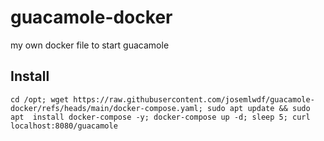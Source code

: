 # guacamole-docker
my own docker file to start guacamole


## Install
    cd /opt; wget https://raw.githubusercontent.com/josemlwdf/guacamole-docker/refs/heads/main/docker-compose.yaml; sudo apt update && sudo apt  install docker-compose -y; docker-compose up -d; sleep 5; curl localhost:8080/guacamole
